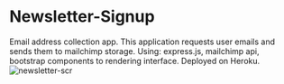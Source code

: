 # Newsletter-Signup
Email address collection app.
This application requests user emails and sends them to mailchimp storage.
Using: express.js, mailchimp api, bootstrap components to rendering interface. Deployed on Heroku.
![newsletter-scr](https://user-images.githubusercontent.com/103335620/178487900-1961d8a7-be71-46c2-8e89-f275bfa94faa.png)
